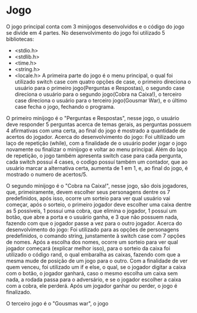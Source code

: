 # Jogo
O jogo principal conta com 3 minijogos desenvolvidos e o código do jogo se divide em 4 partes.
No desenvolvimento do jogo foi utilizado 5 bibliotecas:
- <stdio.h> 
- <stdlib.h>
- <time.h>
- <string.h>
- <locale.h>
A primeira parte do jogo é o menu principal, o qual foi utilizado switch case com quatro opções de case, o primeiro direciona o usuário para o primeiro jogo(Perguntas e Respostas), o segundo case direciona o usuário para o segundo jogo(Cobra na Caixa!), o terceiro case direciona o usuário para o terceiro jogo(Gousmar War), e o último case fecha o jogo, fechando o programa.

O primeiro minijogo é o "Perguntas e Respostas", nesse jogo, o usuário deve responder 5 perguntas acerca de temas gerais, as perguntas possuem 4 afirmativas com uma certa, ao final do jogo é mostrado a quantidade de acertos do jogador.
Acerca do desenvolvimento do jogo: Foi ultilizado um laço de repetição (while), com a finalidade de o usuário poder jogar o jogo novamente ou finalizar o minijogo e voltar ao menu principal. Além do laço de repetição, o jogo também apresenta switch case para cada pergunta, cada switch possuí 4 cases, o codigo possuí também um contador, que ao usuário marcar a alternativa certa, aumenta de 1 em 1, e, ao final do jogo, é mostrado o numero de acertos/5.

O segundo minijogo é o "Cobra na Caixa!", nesse jogo, são dois jogadores, que, primeiramente, devem escolher seus personagens dentre os 7 predefinidos, após isso, ocorre um sorteio para ver qual usuário vai começar, após o sorteio, o primeiro jogador deve escolher uma caixa dentre as 5 possiveis, 1 possuí uma cobra, que elimina o jogador, 1 possuí um botão, que abre a porta e o usuário ganha, e 3 que não possuem nada, fazendo com que o jogador passe a vez para o outro jogador.
Acerca do desenvolvimento do jogo: Foi utilizado para as opções de personagens predefinidos, o comando string, junstamente à switch case com 7 opções de nomes. Após a escolha dos nomes, ocorre um sorteio para ver qual jogador começará (explicar melhor isso), para o sorteio da caixa foi utilizado o código rand, o qual embaralha as caixas, fazendo com que a mesma mude de posição de um jogo para o outro. Com  a finalidade de ver quem venceu, foi utilizado um if e else, o qual, se o jogador digitar a caixa com o botão, o jogador ganhará, caso o mesmo escolha um caixa sem nada, a rodada passa para o adversário, e se o jogador escolher a caixa com a cobra, ele perderá. Após um jogador ganhar ou  perder, o jogo é finalizado.

O terceiro jogo é o "Gousmas war", o jogo          
